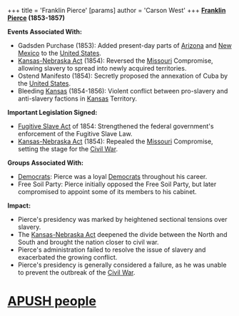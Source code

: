 +++
 title = 'Franklin Pierce'
[params]
	author = 'Carson West'
+++
**[Franklin Pierce](./../franklin-pierce/) (1853-1857)**

**Events Associated With:**

* Gadsden Purchase (1853): Added present-day parts of [Arizona](./../arizona/) and [New Mexico](./../new-mexico/) to the [United States](./../united-states/).
* [Kansas-Nebraska Act](./../kansas-nebraska-act/) (1854): Reversed the [Missouri](./../missouri/) Compromise, allowing slavery to spread into newly acquired territories.
* Ostend Manifesto (1854): Secretly proposed the annexation of Cuba by the [United States](./../united-states/).
* Bleeding [Kansas](./../kansas/) (1854-1856): Violent conflict between pro-slavery and anti-slavery factions in [Kansas](./../kansas/) Territory.

**Important Legislation Signed:**

* [Fugitive Slave Act](./../fugitive-slave-act/) of 1854: Strengthened the federal government's enforcement of the Fugitive Slave Law.
* [Kansas-Nebraska Act](./../kansas-nebraska-act/) (1854): Repealed the [Missouri](./../missouri/) Compromise, setting the stage for the [Civil War](./../civil-war/).

**Groups Associated With:**

* [Democrats](./../democrats/): Pierce was a loyal [Democrats](./../democrats/) throughout his career.
* Free Soil Party: Pierce initially opposed the Free Soil Party, but later compromised to appoint some of its members to his cabinet.

**Impact:**

* Pierce's presidency was marked by heightened sectional tensions over slavery.
* The [Kansas-Nebraska Act](./../kansas-nebraska-act/) deepened the divide between the North and South and brought the nation closer to civil war.
* Pierce's administration failed to resolve the issue of slavery and exacerbated the growing conflict.
* Pierce's presidency is generally considered a failure, as he was unable to prevent the outbreak of the [Civil War](./../civil-war/).
# [APUSH people](./../apush-people/)